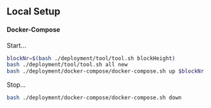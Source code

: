 ## Local Setup

#### Docker-Compose

Start...
```bash
blockNr=$(bash ./deployment/tool/tool.sh blockHeight)
bash ./deployment/tool/tool.sh all new
bash ./deployment/docker-compose/docker-compose.sh up $blockNr
```

Stop...
```bash
bash ./deployment/docker-compose/docker-compose.sh down
```

